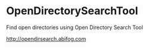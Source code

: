 # OpenDirectorySearchTool
Find open directories using Open Directory Search Tool

http://opendirsearch.abifog.com
